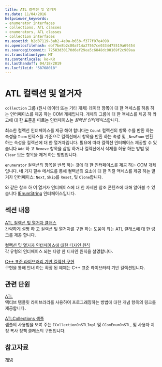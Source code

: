```yaml
---
title: ATL 컬렉션 및 열거자
ms.date: 11/04/2016
helpviewer_keywords:
- enumerator interfaces
- collections, ATL classes
- enumerators, ATL classes
- collection interfaces
ms.assetid: b2d37119-3ab2-4e0a-b65b-f377f07e4098
ms.openlocfilehash: ebf7be8b2c80a714a27567ce0334475519a69454
ms.sourcegitcommit: 72583d30170d6ef29ea5c6848dc00169f2c909aa
ms.translationtype: MT
ms.contentlocale: ko-KR
ms.lasthandoff: 04/18/2019
ms.locfileid: "58768018"
---
```

# <a name="atl-collections-and-enumerators"></a>ATL 컬렉션 및 열거자

`collection` 그룹 (원시 데이터 또는 기타 개체) 데이터 항목에 대 한 액세스를 허용 하는 인터페이스를 제공 하는 COM 개체입니다. 개체의 그룹에 대 한 액세스를 제공 하 라고에 대 한 표준을 따르는 인터페이스는 *컬렉션 인터페이스*합니다.

최소한 컬렉션 인터페이스를 제공 해야 합니다는 `Count` 컬렉션의 항목 수를 반환 하는 속성을 `Item` 인덱스를 기준으로 컬렉션에서 항목을 반환 하는 속성 및 `_NewEnum` 반환 하는 속성을 컬렉션에 대 한 열거자입니다. 필요에 따라 컬렉션 인터페이스 제공할 수 있습니다 `Add` 하 고 `Remove` 항목을 삽입 하거나 컬렉션에서 삭제를 허용 하는 방법 및 `Clear` 모든 항목을 제거 하는 방법입니다.

`enumerator` 컬렉션의 항목을 반복 하는 것에 대 한 인터페이스를 제공 하는 COM 개체입니다. 네 가지 필수 메서드를 통해 컬렉션의 요소에 대 한 직렬 액세스를 제공 하는 열거자 인터페이스: `Next`, `Skip`를 `Reset`, 및 `Clone`합니다.

와 같은 참조 하 여 열거자 인터페이스에 대 한 자세한 참조 콘텐츠에 대해 알아볼 수 있습니다 [IEnumString](/windows/desktop/api/objidl/nn-objidl-ienumstring) 인터페이스입니다.

## <a name="in-this-section"></a>섹션 내용

[ATL 컬렉션 및 열거자 클래스](../atl/atl-collection-and-enumerator-classes.md)<br/>
간략하게 설명 하 고 컬렉션 및 열거자를 구현 하는 도움이 되는 ATL 클래스에 대 한 링크를 제공 합니다.

[컬렉션 및 열거자 인터페이스에 대한 디자인 원칙](../atl/design-principles-for-collection-and-enumerator-interfaces.md)<br/>
각 유형의 인터페이스 되는 다양 한 디자인 원칙을 설명합니다.

[C++ 표준 라이브러리 기반 컬렉션 구현](../atl/implementing-an-stl-based-collection.md)<br/>
구현을 통해 안내 하는 확장 된 예제는 C++ 표준 라이브러리 기반 컬렉션입니다.

## <a name="related-sections"></a>관련 단원

[ATL](../atl/active-template-library-atl-concepts.md)<br/>
액티브 템플릿 라이브러리를 사용하여 프로그래밍하는 방법에 대한 개념 항목의 링크를 제공합니다.

[ATLCollections 샘플](../overview/visual-cpp-samples.md)<br/>
샘플의 사용법을 보여 주는 `ICollectionOnSTLImpl` 및 `CComEnumOnSTL`, 및 사용자 지정 복사 정책 클래스의 구현입니다.

## <a name="see-also"></a>참고자료

[개념](../atl/active-template-library-atl-concepts.md)
